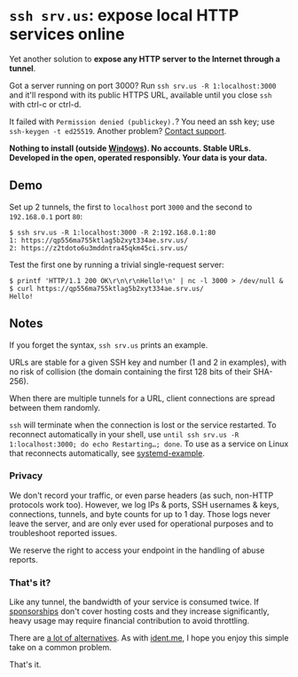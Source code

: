 # `ssh srv.us`: expose local HTTP services online

Yet another solution to **expose any HTTP server to the Internet through a tunnel**.

Got a server running on port 3000? Run `ssh srv.us -R 1:localhost:3000` and it'll respond with its public HTTPS URL, available until you close `ssh` with ctrl-c or ctrl-d.

It failed with `Permission denied (publickey).`? You need an ssh key; use `ssh-keygen -t ed25519`. Another problem? [Contact support](https://discord.gg/6YnHXskF4a).

**Nothing to install (outside [Windows](https://docs.microsoft.com/en-us/windows-server/administration/openssh/openssh_install_firstuse)). No accounts. Stable URLs. Developed in the open, operated responsibly. Your data is your data.**

## Demo

Set up 2 tunnels, the first to `localhost` port `3000` and the second to `192.168.0.1` port `80`:

```
$ ssh srv.us -R 1:localhost:3000 -R 2:192.168.0.1:80
1: https://qp556ma755ktlag5b2xyt334ae.srv.us/
2: https://z2tdoto6u3mddntra45qkm45ci.srv.us/
```

Test the first one by running a trivial single-request server:

```
$ printf 'HTTP/1.1 200 OK\r\n\r\nHello!\n' | nc -l 3000 > /dev/null &
$ curl https://qp556ma755ktlag5b2xyt334ae.srv.us/
Hello!
```

## Notes

If you forget the syntax, `ssh srv.us` prints an example.

URLs are stable for a given SSH key and number (1 and 2 in examples), with no risk of collision (the domain containing the first 128 bits of their SHA-256).

When there are multiple tunnels for a URL, client connections are spread between them randomly.

`ssh` will terminate when the connection is lost or the service restarted. To reconnect automatically in your shell, use `until ssh srv.us -R 1:localhost:3000; do echo Restarting…; done`. To use as a service on Linux that reconnects automatically, see [systemd-example](systemd-example/).

### Privacy

We don't record your traffic, or even parse headers (as such, non-HTTP protocols work too). However, we log IPs & ports, SSH usernames & keys, connections, tunnels, and byte counts for up to 1 day. Those logs never leave the server, and are only ever used for operational purposes and to troubleshoot reported issues.

We reserve the right to access your endpoint in the handling of abuse reports.

### That's it?

Like any tunnel, the bandwidth of your service is consumed twice. If [sponsorships](https://github.com/sponsors/pcarrier) don't cover hosting costs and they increase significantly, heavy usage may require financial contribution to avoid throttling.

There are [a lot of alternatives](https://github.com/anderspitman/awesome-tunneling). As with [ident.me](https://api.ident.me), I hope you enjoy this simple take on a common problem.

That's it.
